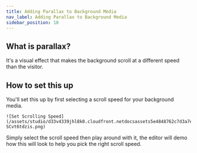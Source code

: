 ```yaml
---
title: Adding Parallax to Background Media
nav_label: Adding Parallax to Background Media
sidebar_position: 10
---
```


## What is parallax?

It's a visual effect that makes the background scroll at a different speed than the visitor.

## How to set this up

You'll set this up by first selecting a scroll speed for your background media.

    ![Set Scrolling Speed](/assets/studio/d33v4339jhl8k0.cloudfront.netdocsassets5e4848762c7d3a7e9ae7ce2dimages5ec2e8dc2c7d3a5ea54b569ffile-SCvt6tdzis.png)

Simply select the scroll speed then play around with it, the editor will demo how this will look to help you pick the
right scroll speed.

